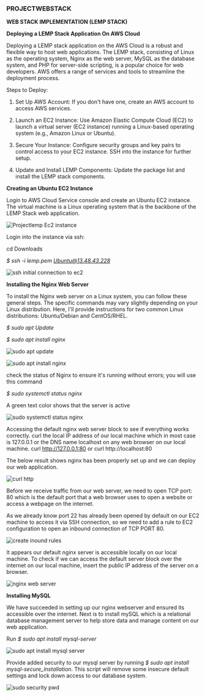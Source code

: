 ### PROJECTWEBSTACK
**WEB STACK IMPLEMENTATION (LEMP STACK)**

**Deploying a LEMP Stack Application On AWS Cloud**

Deploying a LEMP stack application on the AWS Cloud is a robust and flexible way to host web applications. The LEMP stack, consisting of Linux as the operating system, Nginx as the web server, MySQL as the database system, and PHP for server-side scripting, is a popular choice for web developers. AWS offers a range of services and tools to streamline the deployment process.

Steps to Deploy:

1. Set Up AWS Account: If you don't have one, create an AWS account to access AWS services.

2. Launch an EC2 Instance: Use Amazon Elastic Compute Cloud (EC2) to launch a virtual server (EC2 instance) running a Linux-based operating system (e.g., Amazon Linux or Ubuntu).

3. Secure Your Instance: Configure security groups and key pairs to control access to your EC2 instance. SSH into the instance for further setup.

4. Update and Install LEMP Components: Update the package list and install the LEMP stack components.

**Creating an Ubuntu EC2 Instance**

Login to AWS Cloud Service console and create an Ubuntu EC2 instance. The virtual machine is a Linux operating system that is the backbone of the LEMP Stack web application.

![Projectlemp Ec2 instance](https://github.com/Ukdav/PROJECTWEBSTACK/assets/139593350/3be4774c-834c-4e05-8eda-6afbb5e2226e)

Login into the instance via ssh:

cd Downloads

*$ ssh -i lemp.pem Ubuntu@13.48.43.228*

![ssh initial connection to ec2](https://github.com/Ukdav/PROJECTWEBSTACK/assets/139593350/89c2f101-67e5-40c1-8bac-7d2f7c10b8d2)

**Installing the Nginx Web Server**

To install the Nginx web server on a Linux system, you can follow these general steps. The specific commands may vary slightly depending on your Linux distribution. Here, I'll provide instructions for two common Linux distributions: Ubuntu/Debian and CentOS/RHEL.

*$ sudo apt Update*

*$ sudo apt install nginx*

![sudo apt update](https://github.com/Ukdav/PROJECTWEBSTACK/assets/139593350/6f936da1-e23f-4810-a0bc-d923423de4aa)

![sudo apt install nginx](https://github.com/Ukdav/PROJECTWEBSTACK/assets/139593350/7a5c5c66-47bf-4145-bd07-4a8d0208feec)

check the status of Nginx to ensure it's running without errors; you will use this command

*$ sudo systemctl status nginx*

A green text color shows that the server is active

![sudo systemctl status nginx](https://github.com/Ukdav/PROJECTWEBSTACK/assets/139593350/759a09cf-c380-4d51-b887-db3333d8d176)

Accessing the default nginx web server block to see if everything works correctly. curl the local IP address of our local machine which in most case is 127.0.0.1 or the DNS name localhost on any web browser on our local machine.
curl http://127.0.0.1:80 or curl http://localhost:80

The below result shows nginx has been properly set up and we can deploy our web application.

![curl http](https://github.com/Ukdav/PROJECTWEBSTACK/assets/139593350/3e5dc227-68b0-4189-9fa4-5ff4e58add12)

Before we receive traffic from our web server, we need to open TCP port: 80 which is the default port that a web browser uses to open a website or access a webpage on the internet.

As we already know port 22 has already been opened by default on our EC2 machine to access it via SSH connection, so we need to add a rule to EC2 configuration to open an inbound connection of TCP PORT 80.

![create inound rules](https://github.com/Ukdav/PROJECTWEBSTACK/assets/139593350/8ee35398-af73-4f43-8bf8-622c35e8a6b2)

It appears our default nginx server is accessible locally on our local machine. To check if we can access the default server block over the internet on our local machine, insert the public IP address of the server on a browser.

![nginx web server](https://github.com/Ukdav/PROJECTWEBSTACK/assets/139593350/99e01fbe-58bc-47ca-b65e-94e22eff721b)

**Installing MySQL**

We have succeeded in setting up our nginx webserver and ensured its accessible over the internet. Next is to install mySQL which is a relational database management server to help store data and manage content on our web application.

Run *$ sudo apt install mysql-server*

![sudo apt install mysql server](https://github.com/Ukdav/PROJECTWEBSTACK/assets/139593350/15543f3b-7b43-4069-9157-75e1fb2e4ed3)

Provide added security to our mysql server by running *$ sudo apt install mysql-secure_installation*. This script will remove some insecure default settings and lock down access to our database system.

![sudo security pwd](https://github.com/Ukdav/PROJECTWEBSTACK/assets/139593350/7d317b2e-6dd6-4c41-b36f-36dae7954aeb)


















